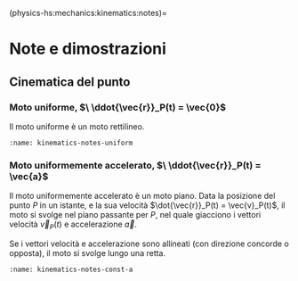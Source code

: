 (physics-hs:mechanics:kinematics:notes)=
# Note e dimostrazioni

## Cinematica del punto

### Moto uniforme, $\ \ddot{\vec{r}}_P(t) = \vec{0}$
Il moto uniforme è un moto rettilineo.

```{dropdown} Dimostrazione
:name: kinematics-notes-uniform
```

### Moto uniformemente accelerato, $\ \ddot{\vec{r}}_P(t) = \vec{a}$ 
Il moto uniformemente accelerato è un moto piano. Data la posizione del punto $P$ in un istante, e la sua velocità $\dot{\vec{r}}_P(t) = \vec{v}_P(t)$, il moto si svolge nel piano passante per $P$, nel quale giacciono i vettori velocità $\vec{v}_P(t)$ e accelerazione $\vec{a}$.

Se i vettori velocità e accelerazione sono allineati (con direzione concorde o opposta), il moto si svolge lungo una retta.

```{dropdown} Dimostrazione
:name: kinematics-notes-const-a
```
